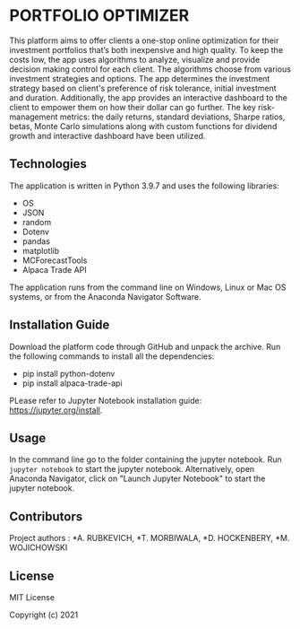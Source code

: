 # PORTFOLIO OPTIMIZER

This platform aims to offer clients a one-stop online optimization for their investment portfolios that’s both inexpensive and high quality. To keep the costs low, the app uses algorithms to analyze, visualize and provide decision making control for each client. The algorithms choose from various investment strategies and options.
The app determines the investment strategy based on client's preference of risk tolerance, initial investment and duration. 
Additionally, the app provides an interactive dashboard to the client to empower them on how their dollar can go further. 
The key risk-management metrics: the daily returns, standard deviations, Sharpe ratios, betas, Monte Carlo simulations along with custom functions for dividend growth and interactive dashboard have been utilized.


## Technologies

The application is written in Python 3.9.7 and uses the following libraries:

* OS
* JSON
* random
* Dotenv 
* pandas 
* matplotlib 
* MCForecastTools 
* Alpaca Trade API


The application runs from the command line on Windows, Linux or Mac OS systems, or from the Anaconda Navigator Software.

## Installation Guide

Download the platform code through GitHub and unpack the archive. Run the following commands to install all the dependencies:

* pip install python-dotenv
* pip install alpaca-trade-api

PLease refer to Jupyter Notebook installation guide: https://jupyter.org/install.

## Usage
In the command line go to the folder containing the jupyter notebook. Run `jupyter notebook` to start the jupyter notebook. Alternatively, open Anaconda Navigator, click on "Launch Jupyter Notebook" to start the jupyter notebook.

## Contributors
Project authors : 
*A. RUBKEVICH,
*T. MORBIWALA,
*D. HOCKENBERY, 
*M. WOJICHOWSKI



## License
MIT License

Copyright (c) 2021
